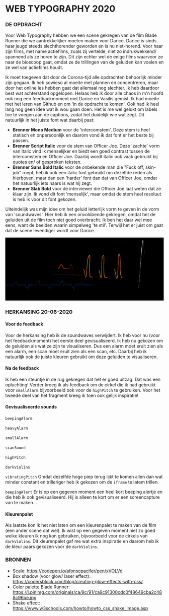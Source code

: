 # WEB TYPOGRAPHY 2020

### DE OPDRACHT
Voor Web Typography hebben we een scene gekregen van de film Blade Runner die we aantrekkelijker moeten maken voor Darice. Darice is sinds haar jeugd steeds slechthorender geworden en is nu niet-horend. Voor haar zijn films, met name actiefilms, zoals zij vertelde, niet zo indrukwekkend/ spannend als ze horen te zijn. Dit zijn echter wel de enige films waarvoor ze naar de bioscoop gaat, omdat ze de trillingen van de geluiden kan voelen en ze wel van actiefilms houdt.

Ik moet toegeven dat door de Corona-tijd alle opdrachten behoorlijk minder zijn gegaan. Ik heb sowieso al moeite met plannen en concentreren, maar door het online les hebben gaat dat allemaal nog slechter. Ik heb daardoor best wat achterstand opgelopen. Helaas heb ik door alle chaos in m'n hoofd ook nog een feedbackmoment met Darice en Vasilis gemist. Ik had moeite met het leren van Github en om 'in de opdracht te komen'. Ook had ik heel lang nog geen idee wat ik wou gaan doen. Het is me wel gelukt om labels toe te voegen aan de captions, zodat het duidelijk wie wat zegt. Dit natuurlijk in het juiste font wat daarbij past:

* **Brenner Mono Medium** voor de 'intercomstem'. Deze stem is heel statisch en onpersoonlijk en daarom vond ik dat font er het beste bij passen. 
* **Brenner Script Italic** voor de stem van Officer Joe. Deze 'zachte' vorm van italic vind ik menselijker en biedt een goed contrast tussen de intercomstem en Officer Joe. Daarbij wordt italic ook vaak gebruikt bij quotes en/ of gesproken teksten. 
* **Brenner Sans Bold Italic** voor de onbekende man die "Fuck off, skin-job" roept, heb ik ook een italic font gebruikt om dezelfde reden als hierboven, maar dan een 'harder' font dan dat van Officer Joe, omdat het natuurlijk iets naars is wat hij zegt. 
* **Brenner Slab Bold** voor de interviewer die Officer Joe laat weten dat ze klaar zijn. Ik vond dit font 'menselijk', maar omdat de stem heel resoluut is heb ik voor dit font gekozen.

Uiteindelijk was mijn idee om het geluid letterlijk vorm te geven in de vorm van 'soundwaves'. Hier heb ik een onvoldoende gekregen, omdat het de geluiden uit de film toch niet goed overbracht. Ik ben het daar wel mee eens, want de beelden waarin simpelweg 'te stil'. Terwijl het er juist om gaat dat de scene levendiger wordt voor Darice.

<img height="200" src="soundwaves.jpg" alt="">

### HERKANSING 20-06-2020
#### Voor de feedback
Voor de herkansing heb ik de soundwaves verwijdert. Ik heb voor nu (voor het feedbackmoment) het eerste deel gevisualiseerd. Ik heb nu gekozen om de geluiden als wat ze zijn te visualiseren. Dus een alarm moet eruit zien als een alarm, een scan moet eruit zien als een scan, etc. Daarbij heb ik natuurlijk ook de juiste kleuren gebruikt om deze geluiden te visualiseren.

#### Na de feedback
Ik heb een steuntje in de rug gekregen dat het er goed uitzag. Dat was een opluchting! Verder kreeg ik als feedback om de cirkel die ik had gebruikt voor ```smallAlarm``` bijvoorbeeld ook voor de ```highPitch``` te gebruiken. Voor het tweede deel van het fragment kreeg ik toen ook gelijk inspiratie!

#### Gevisualiseerde sounds
```beepingAlarm```
<img height="200" src="images/beepingalarm.jpg" alt="">

```heavyAlarm```
<img height="200" src="images/heavyalarm.jpg" alt="">

```smallAlarm```
<img height="200" src="images/smallalarm.jpg" alt="">

```scanSound```
<img height="200" src="images/scan1.jpg" alt="">
<img height="200" src="images/scan2.jpg" alt="">

```highPitch```
<img height="200" src="images/highpitch.jpg" alt="">
<img height="200" src="images/highpitch2.jpg" alt="">

```darkViolins```
<img height="200" src="images/darkviolins1.jpg" alt="">
<img height="200" src="images/darkviolins2.jpg" alt="">

```vibratingPitch```
Omdat dezelfde hoge piep terug lijkt te komen allen dan wat minder constant en trilleriger heb ik gekozen om de ```iframe``` te latem trillen.

```beepingAlert```
Er is op een gegeven moment een heel kort beeping alertje en die heb ik ook gevisualiseerd. Hij is alleen te kort om er een screencapture van te maken...

#### Kleurenpalet
Als laatste kon ik het niet laten om een kleurenpalet te maken van de film (een ander scene dat wel). Ik wist op een gegeven moment niet zo goed welke kleuren ik nog kon gebruiken, bijvoorbeeld voor de cirkels van ```darkViolins```. Dit kleurenpalet gaf me wat extra inspiratie en daarom heb ik de kleur paars gekozen voor de ```darkViolins```.
<img height="200" src="images/colorpalette.jpg" alt="">
<img height="200" src="images/colors1.jpg" alt="">
<img height="200" src="images/colors2.jpg" alt="">

### BRONNEN
* Scale: https://codepen.io/afonsopacifer/pen/xVOLVd
* Box shadow (voor glow/ laser effect): https://codersblock.com/blog/creating-glow-effects-with-css/
* Color palette Blade Runner: https://i.pinimg.com/originals/ca/9c/91/ca9c91300cdc0f48649cba2c488c96be.jpg
* Shake effect: https://www.w3schools.com/howto/howto_css_shake_image.asp
